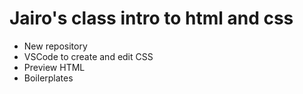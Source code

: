 # Jairo's class intro to html and css

- New repository
- VSCode to create and edit CSS
- Preview HTML
- Boilerplates
